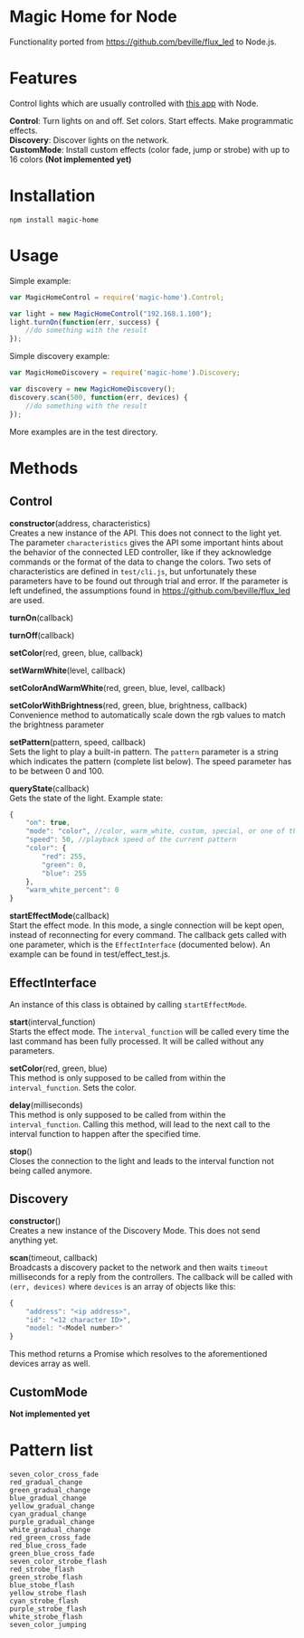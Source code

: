 # Magic Home for Node

Functionality ported from https://github.com/beville/flux_led to Node.js.

# Features
Control lights which are usually controlled with [this app](https://itunes.apple.com/us/app/magic-home-wifi/id944574066?mt=8) with Node.

**Control**: Turn lights on and off. Set colors. Start effects. Make programmatic effects.  
**Discovery**: Discover lights on the network.  
**CustomMode**: Install custom effects (color fade, jump or strobe) with up to 16 colors **(Not implemented yet)**  

# Installation

```
npm install magic-home
```

# Usage

Simple example:

```javascript
var MagicHomeControl = require('magic-home').Control;

var light = new MagicHomeControl("192.168.1.100");
light.turnOn(function(err, success) {
	//do something with the result
});
```

Simple discovery example:

```javascript
var MagicHomeDiscovery = require('magic-home').Discovery;

var discovery = new MagicHomeDiscovery();
discovery.scan(500, function(err, devices) {
	//do something with the result
});
```

More examples are in the test directory.


# Methods

## Control

**constructor**(address, characteristics)  
Creates a new instance of the API. This does not connect to the light yet.  
The parameter `characteristics` gives the API some important hints about the behavior of the connected LED controller, like if they acknowledge commands or the format of the data to change the colors. Two sets of characteristics are defined in `test/cli.js`, but unfortunately these parameters have to be found out through trial and error. If the parameter is left undefined, the assumptions found in https://github.com/beville/flux_led are used.

**turnOn**(callback)

**turnOff**(callback)

**setColor**(red, green, blue, callback)

**setWarmWhite**(level, callback)

**setColorAndWarmWhite**(red, green, blue, level, callback)

**setColorWithBrightness**(red, green, blue, brightness, callback)  
Convenience method to automatically scale down the rgb values to match the brightness parameter

**setPattern**(pattern, speed, callback)  
Sets the light to play a built-in pattern. The `pattern` parameter is a string which indicates the pattern (complete list below). The speed parameter has to be between 0 and 100.

**queryState**(callback)  
Gets the state of the light. Example state:

```javascript
{
	"on": true,
	"mode": "color", //color, warm_white, custom, special, or one of the built-in patterns
	"speed": 50, //playback speed of the current pattern
	"color": {
		"red": 255,
		"green": 0,
		"blue": 255
	},
	"warm_white_percent": 0
}
```

**startEffectMode**(callback)  
Start the effect mode. In this mode, a single connection will be kept open, instead of reconnecting for every command. The callback gets called with one parameter, which is the `EffectInterface` (documented below). An example can be found in test/effect_test.js.

## EffectInterface

An instance of this class is obtained by calling `startEffectMode`.

**start**(interval_function)  
Starts the effect mode. The `interval_function` will be called every time the last command has been fully processed. It will be called without any parameters.

**setColor**(red, green, blue)  
This method is only supposed to be called from within the `interval_function`. Sets the color.

**delay**(milliseconds)  
This method is only supposed to be called from within the `interval_function`. Calling this method, will lead to the next call to the interval function to happen after the specified time.

**stop**()  
Closes the connection to the light and leads to the interval function not being called anymore.

## Discovery

**constructor**()  
Creates a new instance of the Discovery Mode. This does not send anything yet.

**scan**(timeout, callback)  
Broadcasts a discovery packet to the network and then waits `timeout` milliseconds for a reply from the controllers. The callback will be called with `(err, devices)` where `devices` is an array of objects like this:

```javascript
{
	"address": "<ip address>",
	"id": "<12 character ID>",
	"model: "<Model number>"
}
```

This method returns a Promise which resolves to the aforementioned devices array as well.

## CustomMode

**Not implemented yet**

# Pattern list

	seven_color_cross_fade
	red_gradual_change
	green_gradual_change
	blue_gradual_change
	yellow_gradual_change
	cyan_gradual_change
	purple_gradual_change
	white_gradual_change
	red_green_cross_fade
	red_blue_cross_fade
	green_blue_cross_fade
	seven_color_strobe_flash
	red_strobe_flash
	green_strobe_flash
	blue_stobe_flash
	yellow_strobe_flash
	cyan_strobe_flash
	purple_strobe_flash
	white_strobe_flash
	seven_color_jumping
